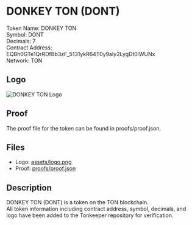 # DONKEY TON (DONT)

Token Name: DONKEY TON  
Symbol: DONT  
Decimals: 7  
Contract Address: EQBh0GTe1QrRDfBb3zF_5131ykR64T0y9aIy2LygDt0iWUNx  
Network: TON  

## Logo
![DONKEY TON Logo](assets/logo.png)

## Proof
The proof file for the token can be found in proofs/proof.json.

## Files
- Logo: [assets/logo.png](assets/logo.png)
- Proof: [proofs/proof.json](proofs/proof.json)

## Description
DONKEY TON (DONT) is a token on the TON blockchain.  
All token information including contract address, symbol, decimals, and logo have been added to the Tonkeeper repository for verification.

